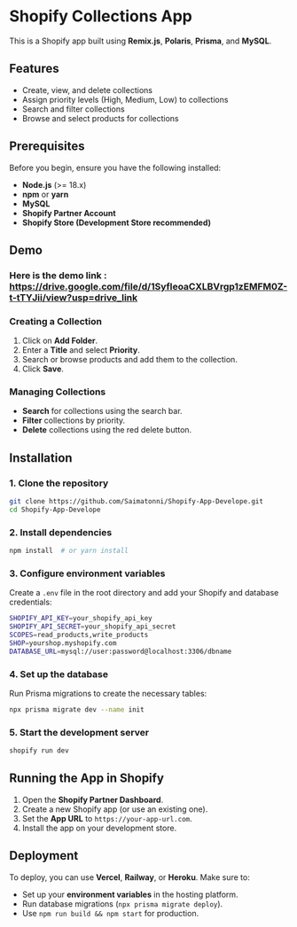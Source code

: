# Shopify Collections App

This is a Shopify app built using **Remix.js**, **Polaris**, **Prisma**, and **MySQL**.

## Features

- Create, view, and delete collections
- Assign priority levels (High, Medium, Low) to collections
- Search and filter collections
- Browse and select products for collections

## Prerequisites

Before you begin, ensure you have the following installed:

- **Node.js** (>= 18.x)
- **npm** or **yarn**
- **MySQL**
- **Shopify Partner Account**
- **Shopify Store (Development Store recommended)**

## Demo

### Here is the demo link : https://drive.google.com/file/d/1SyfIeoaCXLBVrgp1zEMFM0Z-t-tTYJii/view?usp=drive_link

### Creating a Collection

1. Click on **Add Folder**.
2. Enter a **Title** and select **Priority**.
3. Search or browse products and add them to the collection.
4. Click **Save**.

### Managing Collections

- **Search** for collections using the search bar.
- **Filter** collections by priority.
- **Delete** collections using the red delete button.

## Installation

### 1. Clone the repository

```sh
git clone https://github.com/Saimatonni/Shopify-App-Develope.git
cd Shopify-App-Develope
```

### 2. Install dependencies

```sh
npm install  # or yarn install
```

### 3. Configure environment variables

Create a `.env` file in the root directory and add your Shopify and database credentials:

```sh
SHOPIFY_API_KEY=your_shopify_api_key
SHOPIFY_API_SECRET=your_shopify_api_secret
SCOPES=read_products,write_products
SHOP=yourshop.myshopify.com
DATABASE_URL=mysql://user:password@localhost:3306/dbname
```

### 4. Set up the database

Run Prisma migrations to create the necessary tables:

```sh
npx prisma migrate dev --name init
```

### 5. Start the development server

```sh
shopify run dev  
```

## Running the App in Shopify

1. Open the **Shopify Partner Dashboard**.
2. Create a new Shopify app (or use an existing one).
3. Set the **App URL** to `https://your-app-url.com`.
4. Install the app on your development store.

## Deployment

To deploy, you can use **Vercel**, **Railway**, or **Heroku**. Make sure to:

- Set up your **environment variables** in the hosting platform.
- Run database migrations (`npx prisma migrate deploy`).
- Use `npm run build && npm start` for production.



